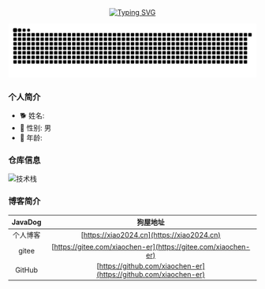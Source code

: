 <div align="center">
  <a href="https://blog.sunguoqi.com/">
    <img src="https://readme-typing-svg.demolab.com?font=Fira+Code&pause=1000&color=024EF7&width=435&lines=Hello World！&center=true&size=27" alt="Typing SVG" />
  </a>
</div>

![](https://raw.githubusercontent.com/xiaochen-er/xiaochen-er/output/github-contribution-grid-snake.svg)

### 个人简介
- 🐕 姓名: 
- 👦 性别: 男
- 🧭 年龄: 

### 仓库信息
![技术栈](https://github-readme-stats.vercel.app/api/top-langs/?username=xiaochen-er&layout=compact&theme=tokyonight)   

### 博客简介

| JavaDog| 狗屋地址 |
| :----:| :----: | 
| 个人博客 | [https://xiao2024.cn](https://xiao2024.cn) | 
| gitee|[https://gitee.com/xiaochen-er](https://gitee.com/xiaochen-er)  | 
| GitHub|[https://github.com/xiaochen-er](https://github.com/xiaochen-er)| 
